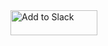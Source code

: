 <a href="https://slack.com/oauth/authorize?scope=incoming-webhook,commands,bot&client_id=411156929271.766229014002">
  <img
    alt="Add to Slack"
    height="40"
    width="139"
    src="https://platform.slack-edge.com/img/add_to_slack.png"
    srcset="https://platform.slack-edge.com/img/add_to_slack.png 1x, https://platform.slack-edge.com/img/add_to_slack@2x.png 2x"
  />
</a>
